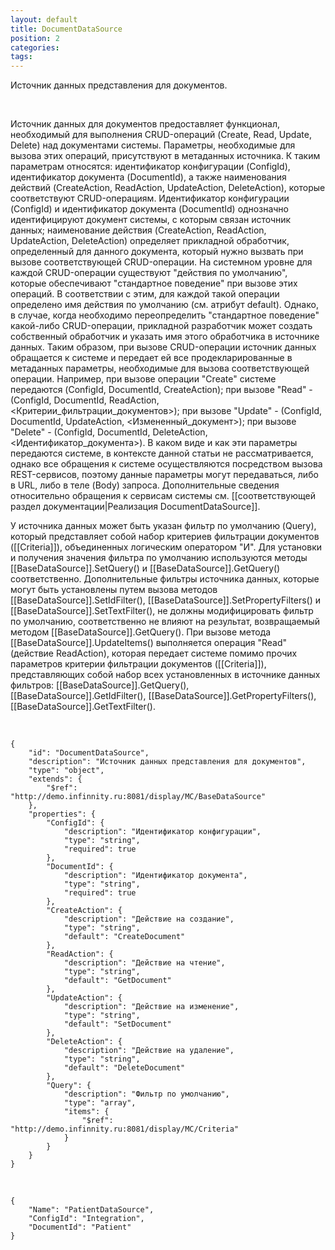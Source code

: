 ```yaml
---
layout: default
title: DocumentDataSource
position: 2
categories: 
tags: 
---
```


Источник данных представления для документов.

   

Источник данных для документов предоставляет функционал, необходимый для выполнения CRUD-операций (Create, Read, Update, Delete) над документами системы. Параметры, необходимые для вызова этих операций, присутствуют в метаданных источника. К таким параметрам относятся: идентификатор конфигурации (ConfigId), идентификатор документа (DocumentId), а также наименования действий (CreateAction, ReadAction, UpdateAction, DeleteAction), которые соответствуют CRUD-операциям. Идентификатор конфигурации (ConfigId) и идентификатор документа (DocumentId) однозначно идентифицируют документ системы, с которым связан источник данных; наименование действия (CreateAction, ReadAction, UpdateAction, DeleteAction) определяет прикладной обработчик, определенный для данного документа, который нужно вызвать при вызове соответствующей CRUD-операции. На системном уровне для каждой CRUD-операции существуют "действия по умолчанию", которые обеспечивают "стандартное поведение" при вызове этих операций. В соответствии с этим, для каждой такой операции определено имя действия по умолчанию (см. атрибут default). Однако, в случае, когда необходимо переопределить "стандартное поведение" какой-либо CRUD-операции, прикладной разработчик может создать собственный обработчик и указать имя этого обработчика в источнике данных. Таким образом, при вызове CRUD-операции источник данных обращается к системе и передает ей все продекларированные в метаданных параметры, необходимые для вызова соответствующей операции. Например, при вызове операции "Create" системе передаются (ConfigId, DocumentId, CreateAction); при вызове "Read" - (ConfigId, DocumentId, ReadAction, <Критерии_фильтрации_документов>); при вызове "Update" - (ConfigId, DocumentId, UpdateAction, <Измененный_документ>); при вызове "Delete" - (ConfigId, DocumentId, DeleteAction, <Идентификатор_документа>). В каком виде и как эти параметры передаются системе, в контексте данной статьи не рассматривается, однако все обращения к системе осуществляются посредством вызова REST-сервисов, поэтому данные параметры могут передаваться, либо в URL, либо в теле (Body) запроса. Дополнительные сведения относительно обращения к сервисам системы см. [[соответствующей раздел документации|Реализация DocumentDataSource]].  


У источника данных может быть указан фильтр по умолчанию (Query), который представляет собой набор критериев фильтрации документов ([[Criteria]]), объединенных логическим оператором "И". Для установки и получения значения фильтра по умолчанию используются методы [[BaseDataSource]].SetQuery() и [[BaseDataSource]].GetQuery() соответственно. Дополнительные фильтры источника данных, которые могут быть установлены путем вызова методов [[BaseDataSource]].SetIdFilter(), [[BaseDataSource]].SetPropertyFilters() и [[BaseDataSource]].SetTextFilter(), не должны модифицировать фильтр по умолчанию, соответственно не влияют на результат, возвращаемый методом [[BaseDataSource]].GetQuery(). При вызове метода [[BaseDataSource]].UpdateItems() выполняется операция "Read" (действие ReadAction), которая передает системе помимо прочих параметров критерии фильтрации документов ([[Criteria]]), представляющих собой набор всех установленных в источнике данных фильтров: [[BaseDataSource]].GetQuery(), [[BaseDataSource]].GetIdFilter(), [[BaseDataSource]].GetPropertyFilters(), [[BaseDataSource]].GetTextFilter().

   

```
{
	"id": "DocumentDataSource",
	"description": "Источник данных представления для документов",
	"type": "object",
	"extends": {
		"$ref": "http://demo.infinnity.ru:8081/display/MC/BaseDataSource"
	},
	"properties": {
		"ConfigId": {
			"description": "Идентификатор конфигурации",
			"type": "string",
			"required": true
		},
		"DocumentId": {
			"description": "Идентификатор документа",
			"type": "string",
			"required": true
		},
		"CreateAction": {
			"description": "Действие на создание",
			"type": "string",
			"default": "CreateDocument"
		},
		"ReadAction": {
			"description": "Действие на чтение",
			"type": "string",
			"default": "GetDocument"
		},
		"UpdateAction": {
			"description": "Действие на изменение",
			"type": "string",
			"default": "SetDocument"
		},
		"DeleteAction": {
			"description": "Действие на удаление",
			"type": "string",
			"default": "DeleteDocument"
		},
		"Query": {
			"description": "Фильтр по умолчанию",
			"type": "array",
			"items": {
				"$ref": "http://demo.infinnity.ru:8081/display/MC/Criteria"
			}
		}
	}
}
```

   

```
{
	"Name": "PatientDataSource",
	"ConfigId": "Integration",
	"DocumentId": "Patient"
}
```

 

 

